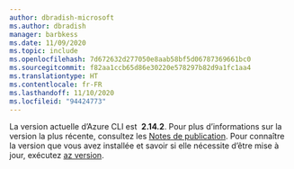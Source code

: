 ```yaml
---
author: dbradish-microsoft
ms.author: dbradish
manager: barbkess
ms.date: 11/09/2020
ms.topic: include
ms.openlocfilehash: 7d672632d277050e8aab58bf5d06787369661bc0
ms.sourcegitcommit: f82aa1ccb65d86e30220e578297b82d9a1fc1aa4
ms.translationtype: HT
ms.contentlocale: fr-FR
ms.lasthandoff: 11/10/2020
ms.locfileid: "94424773"
---
```

La version actuelle d’Azure CLI est  __2.14.2__. Pour plus d’informations sur la version la plus récente, consultez les [Notes de publication](../release-notes-azure-cli.md). Pour connaître la version que vous avez installée et savoir si elle nécessite d’être mise à jour, exécutez [az version](/cli/azure/reference-index#az_version).
